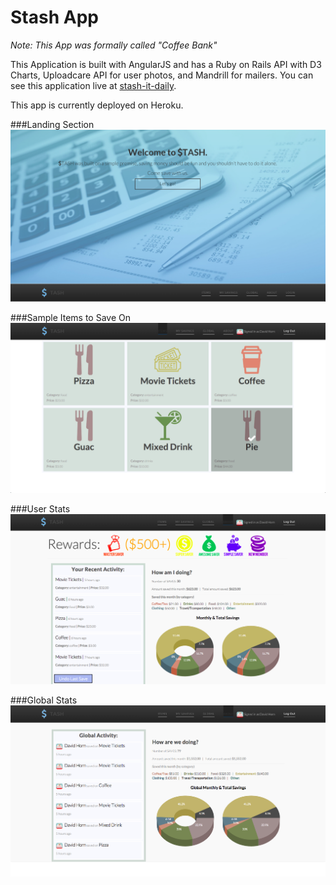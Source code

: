 # Stash App

*Note: This App was formally called "Coffee Bank"*

This Application is built with AngularJS and has a Ruby on Rails API with D3 Charts, Uploadcare API for user photos, and Mandrill for mailers. You can see this application live at [stash-it-daily](https://stash-it-daily.herokuapp.com/).

This app is currently deployed on Heroku.

###Landing Section
![screen shot](https://github.com/horndavidg/project_screenshots/blob/master/Screen%20Shot%202015-09-29%20at%204.25.22%20PM.png "Welcome")

###Sample Items to Save On
![screen shot 2](https://github.com/horndavidg/project_screenshots/blob/master/Screen%20Shot%202015-09-29%20at%204.39.28%20PM.png "Items")

###User Stats
![screen shot 3](https://github.com/horndavidg/project_screenshots/blob/master/Screen%20Shot%202015-09-29%20at%204.39.44%20PM.png "User Stats")

###Global Stats
![screen shot 4](https://github.com/horndavidg/project_screenshots/blob/master/Screen%20Shot%202015-09-29%20at%204.39.57%20PM.png "Global Stats")